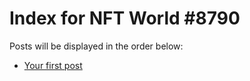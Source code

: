 # Index for NFT World #8790
Posts will be displayed in the order below:

- [Your first post](./001-first.md)

